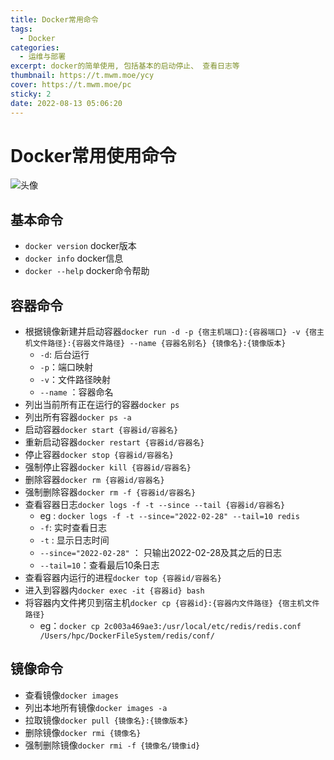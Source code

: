 ```yaml
---
title: Docker常用命令
tags:
  - Docker
categories:
  - 运维与部署
excerpt: docker的简单使用, 包括基本的启动停止、 查看日志等
thumbnail: https://t.mwm.moe/ycy
cover: https://t.mwm.moe/pc
sticky: 2
date: 2022-08-13 05:06:20
---
```


# Docker常用使用命令
![头像](avatar.jpg)
## 基本命令
- `docker version` docker版本
- `docker info` docker信息
- `docker --help` docker命令帮助
## 容器命令
- 根据镜像新建并启动容器`docker run -d -p {宿主机端口}:{容器端口} -v {宿主机文件路径}:{容器文件路径} --name {容器名别名} {镜像名}:{镜像版本}`
  - `-d`: 后台运行
  - `-p`：端口映射
  - `-v`：文件路径映射
  - `--name` ：容器命名
- 列出当前所有正在运行的容器`docker ps`
- 列出所有容器`docker ps -a`
- 启动容器`docker start {容器id/容器名}`
- 重新启动容器`docker restart {容器id/容器名}`
- 停止容器`docker stop {容器id/容器名}`
- 强制停止容器`docker kill {容器id/容器名}`
- 删除容器`docker rm {容器id/容器名}`
- 强制删除容器`docker rm -f {容器id/容器名}`
- 查看容器日志`docker logs -f -t --since --tail {容器id/容器名}`
  - eg : `docker logs -f -t --since="2022-02-28" --tail=10 redis`
  - `-f`: 实时查看日志
  - `-t` : 显示日志时间
  - `--since="2022-02-28"` ： 只输出2022-02-28及其之后的日志
  - `--tail=10`：查看最后10条日志
- 查看容器内运行的进程`docker top {容器id/容器名}`
- 进入到容器内`docker exec -it {容器id} bash`
- 将容器内文件拷贝到宿主机`docker cp {容器id}:{容器内文件路径} {宿主机文件路径}`
  - eg：`docker cp 2c003a469ae3:/usr/local/etc/redis/redis.conf /Users/hpc/DockerFileSystem/redis/conf/`

## 镜像命令
- 查看镜像`docker images`
- 列出本地所有镜像`docker images -a`
- 拉取镜像`docker pull {镜像名}:{镜像版本}`
- 删除镜像`docker rmi {镜像名}`
- 强制删除镜像`docker rmi -f {镜像名/镜像id}`
